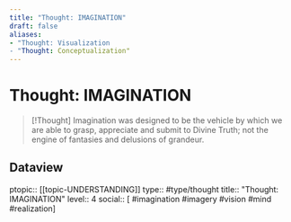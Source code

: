 ```yaml
---
title: "Thought: IMAGINATION"
draft: false
aliases:
- "Thought: Visualization
- "Thought: Conceptualization"
---
```

# Thought: IMAGINATION 
> [!Thought]
> Imagination was designed to be the vehicle by which we are able to grasp, appreciate and submit to Divine Truth; not the engine of fantasies and delusions of grandeur.

## Dataview
ptopic:: [[topic-UNDERSTANDING]]
type:: #type/thought
title:: "Thought: IMAGINATION"
level:: 4
social:: [ #imagination #imagery #vision #mind #realization]